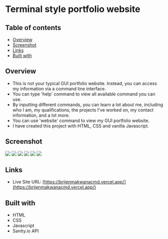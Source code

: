 # Terminal style portfolio website

## Table of contents

- [Overview](#overview)
- [Screenshot](#screenshot)
- [Links](#links)
- [Built with](#Built-with)

## Overview

- This is not your typical GUI portfolio website. Instead, you can access my information via a command line interface.
- You can type 'help' command to view all available command you can use.
- By inputting different commands, you can learn a lot about me, including who I am, my qualifications, the projects I've worked on, my contact information, and a lot more.
- You can use 'website' command to view my GUI portfolio website.
- I have created this project with HTML, CSS and vanilla Javascript.

## Screenshot

![](./assets/screenshots/preview_1.png)
![](./assets/screenshots/preview_2.png)
![](./assets/screenshots/preview_3.png)
![](./assets/screenshots/preview_4.png)
![](./assets/screenshots/preview_5.png)
![](./assets/screenshots/preview_6.png)

## Links

- Live Site URL: [https://brijenmakwanacmd.vercel.app/](https://brijenmakwanacmd.vercel.app/)

## Built with

- HTML
- CSS
- Javascript
- Sanity.io API
